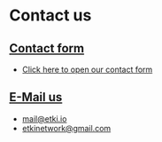 # Contact us

## [Contact form](#google-contact-form)

* [Click here to open our contact form](https://forms.gle/4HmYrUyNDodf8hY7A)

## [E-Mail us](#email)
* [mail@etki.io](mailto:mail@etki.io)
* [etkinetwork@gmail.com](mailto:etkinetwork@gmail.com)